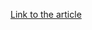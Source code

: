 [Link to the article](https://decoded.avast.io/luigicamastra/backdoored-client-from-mongolian-ca-monpass)
